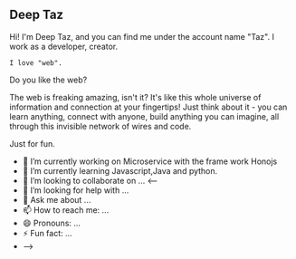 ## Deep Taz

Hi! I'm Deep Taz, and you can find me under the account name "Taz". I work as a developer, creator.

`` I love "web". ``

Do you like the web?

The web is freaking amazing, isn't it? It's like this whole universe of information and connection at your fingertips! Just think about it - you can learn anything, connect with anyone, build anything you can imagine, all through this invisible network of wires and code.


Just for fun.


- 🔭 I’m currently working on Microservice with the frame work Honojs
- 🌱 I’m currently learning Javascript,Java and python.
- 👯 I’m looking to collaborate on ...
<--
- 🤔 I’m looking for help with ...
- 💬 Ask me about ...
- 📫 How to reach me: ...
- 😄 Pronouns: ...
- ⚡ Fun fact: ...
- -->
